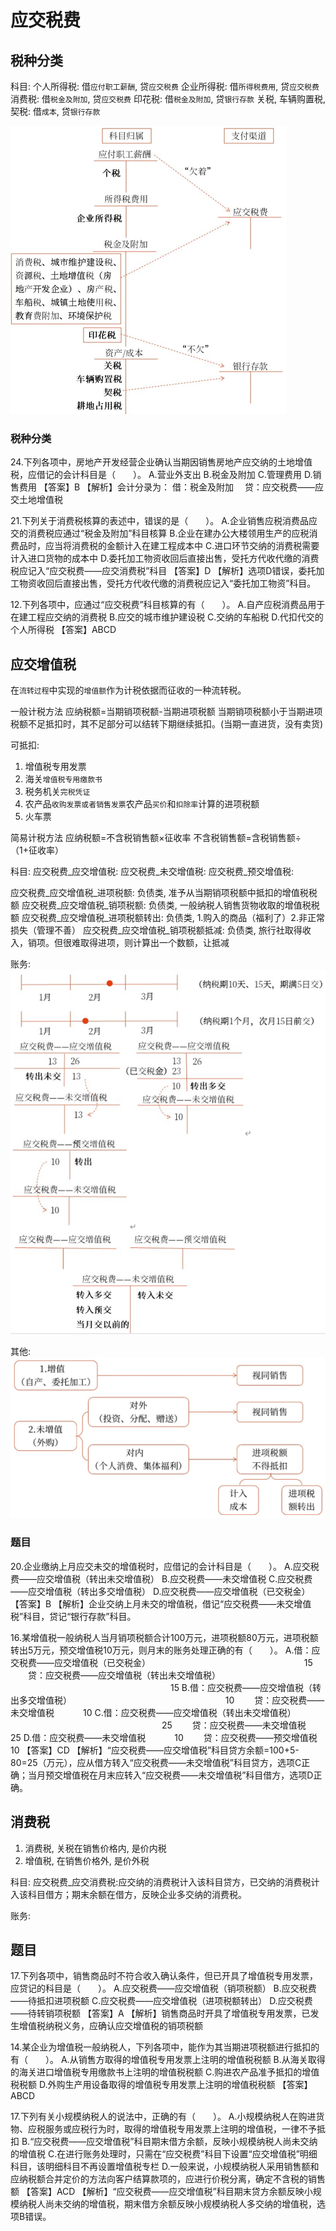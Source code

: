 # 应交税费










## 税种分类



科目:
个人所得税: 借`应付职工薪酬`, 贷`应交税费`
企业所得税: 借`所得税费用`, 贷`应交税费`
消费税: 借`税金及附加`, 贷`应交税费`
印花税: 借`税金及附加`, 贷`银行存款`
关税, 车辆购置税, 契税: 借`成本`, 贷`银行存款`


![](./应交税费/1.png)


### 税种分类

24.下列各项中，房地产开发经营企业确认当期因销售房地产应交纳的土地增值税，应借记的会计科目是（　　）。
A.营业外支出
B.税金及附加
C.管理费用
D.销售费用
【答案】B
【解析】会计分录为：
借：税金及附加
　贷：应交税费——应交土地增值税


21.下列关于消费税核算的表述中，错误的是（　　）。
A.企业销售应税消费品应交的消费税应通过“税金及附加”科目核算
B.企业在建办公大楼领用生产的应税消费品时，应当将消费税的金额计入在建工程成本中
C.进口环节交纳的消费税需要计入进口货物的成本中
D.委托加工物资收回后直接出售，受托方代收代缴的消费税应记入“应交税费——应交消费税”科目
【答案】D
【解析】选项D错误，委托加工物资收回后直接出售，受托方代收代缴的消费税应记入“委托加工物资”科目。


12.下列各项中，应通过“应交税费”科目核算的有（　　）。
A.自产应税消费品用于在建工程应交纳的消费税
B.应交的城市维护建设税
C.交纳的车船税
D.代扣代交的个人所得税
【答案】ABCD




## 应交增值税
在`流转过程`中实现的`增值额`作为计税依据而征收的一种流转税。


一般计税方法
应纳税额=当期销项税额-当期进项税额
当期销项税额小于当期进项税额不足抵扣时，其不足部分可以结转下期继续抵扣。(当期一直进货，没有卖货)


可抵扣:
1. 增值税专用发票
2. 海关`增值税专用缴款书`
3. 税务机关`完税凭证`
4. 农产品`收购发票或者销售发票`农产品`买价`和`扣除率`计算的进项税额
5. 火车票


简易计税方法
应纳税额=不含税销售额×征收率
不含税销售额=含税销售额÷（1+征收率）


科目:
应交税费_应交增值税: 
应交税费_未交增值税:
应交税费_预交增值税:


应交税费_应交增值税_进项税额: 负债类, 准予从当期销项税额中抵扣的增值税税额
应交税费_应交增值税_销项税额: 负债类, 一般纳税人销售货物收取的增值税税额
应交税费_应交增值税_进项税额转出: 负债类, 1.购入的商品（福利了）2.非正常损失（管理不善）
应交税费_应交增值税_销项税额抵减: 负债类, 旅行社取得收入，销项。但很难取得进项，则计算出一个数额，让抵减

账务:
![](./应交税费/2.png)


其他:
![](./应交税费/3.png)



### 题目
20.企业缴纳上月应交未交的增值税时，应借记的会计科目是（　　）。
A.应交税费——应交增值税（转出未交增值税）
B.应交税费——未交增值税
C.应交税费——应交增值税（转出多交增值税）
D.应交税费——应交增值税（已交税金）
【答案】B
【解析】企业交纳上月未交的增值税，借记“应交税费——未交增值税”科目，贷记“银行存款”科目。


16.某增值税一般纳税人当月销项税额合计100万元，进项税额80万元，进项税额转出5万元，预交增值税10万元，则月末的账务处理正确的有（　　）。
A.借：应交税费——应交增值税（已交税金）
　　　　　　　　　　　　　　　　　 15
　　贷：应交税费——应交增值税（转出未交增值税）
　　　　　　　　　　　　　　　　　　 15
B.借：应交税费——应交增值税（转出多交增值税）
　　　　　　　　　　　　　　　　　 10
　　贷：应交税费——未交增值税　　　 10
C.借：应交税费——应交增值税（转出未交增值税）
　　　　　　　　　　　　　　　　　 25
　　贷：应交税费——未交增值税　　　 25
D.借：应交税费——未交增值税　　　 10
　　贷：应交税费——预交增值税　　　 10
【答案】CD
【解析】“应交税费——应交增值税”科目贷方余额=100+5-80=25（万元），应从借方转入“应交税费——未交增值税”科目贷方，选项C正确；当月预交增值税在月末应转入“应交税费——未交增值税”科目借方，选项D正确。



## 消费税
1. 消费税, 关税在销售价格内, 是价内税
2. 增值税, 在销售价格外, 是价外税

科目:
应交税费_应交消费税:应交纳的消费税计入该科目贷方，已交纳的消费税计入该科目借方；期末余额在借方，反映企业多交纳的消费税。


账务:

[](./应交税费/4.png)


## 题目
17.下列各项中，销售商品时不符合收入确认条件，但已开具了增值税专用发票，应贷记的科目是（　　）。
A.应交税费——应交增值税（销项税额）
B.应交税费——待抵扣进项税额
C.应交税费——应交增值税（进项税额转出）
D.应交税费——待转销项税额
【答案】A
【解析】销售商品时开具了增值税专用发票，已发生增值税纳税义务，应确认应交增值税的销项税额


14.某企业为增值税一般纳税人，下列各项中，能作为其当期进项税额进行抵扣的有（　　）。
A.从销售方取得的增值税专用发票上注明的增值税税额
B.从海关取得的海关进口增值税专用缴款书上注明的增值税税额
C.购进农产品准予抵扣的增值税税额
D.外购生产用设备取得的增值税专用发票上注明的增值税税额
【答案】ABCD


17.下列有关小规模纳税人的说法中，正确的有（　　）。
A.小规模纳税人在购进货物、应税服务或应税行为时，取得的增值税专用发票上注明的增值税，一律不予抵扣
B.“应交税费——应交增值税”科目期末借方余额，反映小规模纳税人尚未交纳的增值税
C.在进行账务处理时，只需在“应交税费”科目下设置“应交增值税”明细科目，该明细科目不再设置增值税专栏
D.一般来说，小规模纳税人采用销售额和应纳税额合并定价的方法向客户结算款项的，应进行价税分离，确定不含税的销售额
【答案】ACD
【解析】“应交税费——应交增值税”科目期末贷方余额反映小规模纳税人尚未交纳的增值税，期末借方余额反映小规模纳税人多交纳的增值税，选项B错误。











